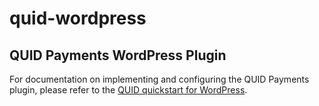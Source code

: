 # quid-wordpress

## QUID Payments WordPress Plugin

For documentation on implementing and configuring the QUID Payments plugin, please refer to the [QUID quickstart for WordPress](https://how.quid.works/selling-with-quid/quid-quickstart-for-wordpress).

